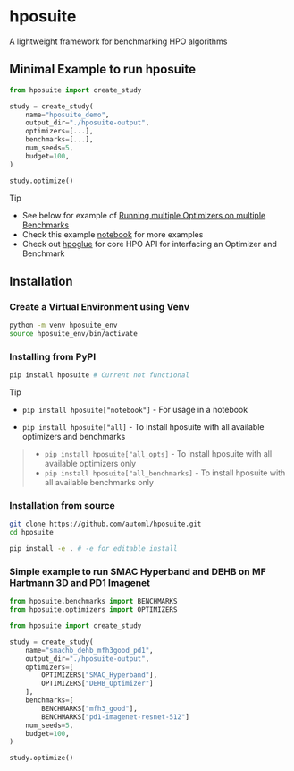 # hposuite
A lightweight framework for benchmarking HPO algorithms

## Minimal Example to run hposuite

```python
from hposuite import create_study

study = create_study(
    name="hposuite_demo",
    output_dir="./hposuite-output",
    optimizers=[...],
    benchmarks=[...],
    num_seeds=5,
    budget=100,
)

study.optimize()
```

> [!TIP]
> * See below for example of [Running multiple Optimizers on multiple Benchmarks](#Simple-example-to-run-SMAC-Hyperband-and-DEHB-on-MF-Hartmann-3D-and-PD1-Imagenet)
> * Check this example [notebook](examples/hposuite_demo.ipynb) for more examples
> * Check out [hpoglue](https://github.com/automl/hpoglue) for core HPO API for interfacing an Optimizer and Benchmark

## Installation

### Create a Virtual Environment using Venv
```bash
python -m venv hposuite_env
source hposuite_env/bin/activate
```
### Installing from PyPI

```bash
pip install hposuite # Current not functional
```

> [!TIP]
> * `pip install hposuite["notebook"]` - For usage in a notebook
* `pip install hposuite["all]` - To install hposuite with all available optimizers and benchmarks
> * `pip install hposuite["all_opts]` - To install hposuite with all available optimizers only
> * `pip install hposuite["all_benchmarks]` - To install hposuite with all available benchmarks only

### Installation from source

```bash
git clone https://github.com/automl/hposuite.git
cd hposuite

pip install -e . # -e for editable install
```


### Simple example to run SMAC Hyperband and DEHB on MF Hartmann 3D and PD1 Imagenet

```python
from hposuite.benchmarks import BENCHMARKS
from hposuite.optimizers import OPTIMIZERS

from hposuite import create_study

study = create_study(
    name="smachb_dehb_mfh3good_pd1",
    output_dir="./hposuite-output",
    optimizers=[
        OPTIMIZERS["SMAC_Hyperband"],
        OPTIMIZERS["DEHB_Optimizer"]
    ],
    benchmarks=[
        BENCHMARKS["mfh3_good"],
        BENCHMARKS["pd1-imagenet-resnet-512"]
    num_seeds=5,
    budget=100,
)

study.optimize()

```